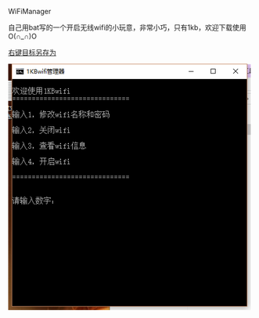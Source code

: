 WiFiManager

自己用bat写的一个开启无线wifi的小玩意，非常小巧，只有1kb，欢迎下载使用 O(∩_∩)O

[右键目标另存为](https://raw.githubusercontent.com/MiQt/XiaoMiWiFi/master/1KBWiFi.bat)

![预览图](./picview.png)
